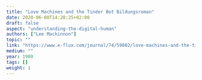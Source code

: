 ```yaml
---
title: "Love Machines and the Tinder Bot Bildungsroman"
date: 2020-06-08T14:20:25+02:00
draft: false
aspect: "understanding-the-digital-human"
authors: ["Lee Mackinnon"]
topic: ""
link: "https://www.e-flux.com/journal/74/59802/love-machines-and-the-tinder-bot-bildungsroman/"
medium: ""
year: 1900
tags: []
weight: 1
---
```

